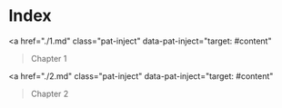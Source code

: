 # Index

<a href="./1.md"
  class="pat-inject"
  data-pat-inject="target: #content"
>Chapter 1</a>

<a href="./2.md"
  class="pat-inject"
  data-pat-inject="target: #content"
>Chapter 2</a>
